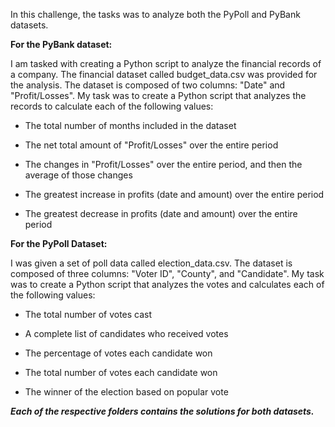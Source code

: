 In this challenge, the tasks was to analyze both the PyPoll and PyBank datasets.

**For the PyBank dataset:**

I am tasked with creating a Python script to analyze the financial records of a company. The financial dataset called budget_data.csv was provided for the analysis. The dataset is composed of two columns: "Date" and "Profit/Losses".
My task was to create a Python script that analyzes the records to calculate each of the following values:

- The total number of months included in the dataset

- The net total amount of "Profit/Losses" over the entire period

- The changes in "Profit/Losses" over the entire period, and then the average of those changes

- The greatest increase in profits (date and amount) over the entire period

- The greatest decrease in profits (date and amount) over the entire period


**For the PyPoll Dataset:**

I was given a set of poll data called election_data.csv. The dataset is composed of three columns: "Voter ID", "County", and "Candidate". My task was to create a Python script that analyzes the votes and calculates each of the following values:

- The total number of votes cast

- A complete list of candidates who received votes

- The percentage of votes each candidate won

- The total number of votes each candidate won

- The winner of the election based on popular vote

**_Each of the respective folders contains the solutions for both datasets._**
